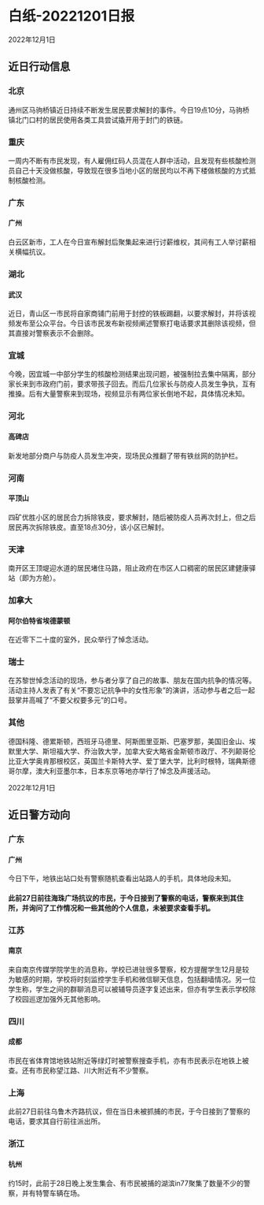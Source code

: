 # 白纸-20221201日报

2022年12月1日

## 近日行动信息

### 北京

通州区马驹桥镇近日持续不断发生居民要求解封的事件。今日19点10分，马驹桥镇北门口村的居民使用各类工具尝试撬开用于封门的铁链。

### 重庆

一周内不断有市民发现，有人雇佣红码人员混在人群中活动，且发现有些核酸检测员自己十天没做核酸，导致现在很多当地小区的居民均以不再下楼做核酸的方式抵制核酸检测。

### 广东

#### 广州

白云区新市，工人在今日宣布解封后聚集起来进行讨薪维权，其间有工人举讨薪相关横幅抗议。

### 湖北

#### 武汉

近日，青山区一市民将自家商铺门前用于封控的铁板踢翻，以要求解封，并将该视频发布至公众平台。今日该市民发布新视频阐述警察打电话要求其删除该视频，但其直接对警察表示不会删除。

### 宜城

今晚，因宜城一中部分学生的核酸检测结果出现问题，被强制拉去集中隔离，部分家长来到市政府门前，要求带孩子回去。而后几位家长与防疫人员发生争执，互有推搡。后有大量警察来到现场，视频显示有两位家长倒地不起，具体情况未知。

### 河北

#### 高碑店

新发地部分商户与防疫人员发生冲突，现场民众推翻了带有铁丝网的防护栏。

### 河南

#### 平顶山

四矿优胜小区的居民合力拆除铁皮，要求解封，随后被防疫人员再次封上，但之后居民再次拆除铁皮。直至18点30分，该小区已解封。

### 天津

南开区王顶堤迎水道的居民堵住马路，阻止政府在市区人口稠密的居民区建健康驿站（即为方舱）。

### 加拿大

#### 阿尔伯特省埃德蒙顿

在近零下二十度的室外，民众举行了悼念活动。

### 瑞士

在苏黎世悼念活动的现场，参与者分享了自己的故事、朋友在国内抗争的情况等。活动主持人发表了有关“不要忘记抗争中的女性形象”的演讲，活动参与者之后一起鼓掌并高喊了“不要父权要多元”的口号。

### 其他

德国科隆、德累斯顿，西班牙马德里、阿斯图里亚斯、巴塞罗那，美国旧金山、埃默里大学、斯坦福大学、乔治敦大学，加拿大安大略省金斯顿市政厅、不列颠哥伦比亚大学奥肯那根校区，英国兰卡斯特大学、爱丁堡大学，比利时根特，瑞典斯德哥尔摩，澳大利亚墨尔本，日本东京等地亦举行了悼念及声援活动。

2022年12月1日

## 近日警方动向

### 广东

#### 广州

今日下午，地铁出站口处有警察随机查看出站路人的手机，具体地段未知。

#### 此前27日前往海珠广场抗议的市民，于今日接到了警察的电话，警察来到其住所，并询问了工作情况和一些其他的个人信息，未被要求查看手机。

### 江苏

#### 南京

来自南京传媒学院学生的消息称，学校已进驻很多警察，校方提醒学生12月是较为敏感的时期，学校将时刻监控学生手机和微信聊天信息，包括翻墙情况。另一位学生称，学生之间的群聊消息可以被辅导员逐字复述出来，但亦有学生表示学校除了校园巡逻加强外无其他影响。

### 四川

#### 成都

市民在省体育馆地铁站附近等绿灯时被警察搜查手机，亦有市民表示在地铁上被查。还有市民称望江路、川大附近有不少警察。

### 上海

此前27日前往乌鲁木齐路抗议，但在当日未被抓捕的市民，于今日接到了警察的电话，要求其自行前往派出所。

### 浙江

#### 杭州

约15时，此前于28日晚上发生集会、有市民被捕的湖滨in77聚集了数量不少的警察，并有特警车辆在场。